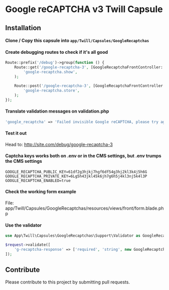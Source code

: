 # Google reCAPTCHA v3 Twill Capsule

## Installation

#### Clone / Copy this capsule into `app/Twill/Capsules/GoogleRecaptchas`

#### Create debugging routes to check if it's all good

```php
Route::prefix('/debug')->group(function () {
    Route::get('/google-recaptcha-3', [GoogleRecaptchaFrontController::class, 'show'])->name(
        'google-recaptcha.show',
    );

    Route::post('/google-recaptcha-3', [GoogleRecaptchaFrontController::class, 'store'])->name(
        'google-recaptcha.store',
    );
});
```

#### Translate validation messages on validation.php

```php
'google_recaptcha' => 'Failed invisible Google reCAPTCHA, please try again.',
```

#### Test it out

Head to: http://site.com/debug/google-recaptcha-3

#### Captcha keys works both on .env or in the CMS settings, but .env trumps the CMS settings

```dotenv
GOOGLE_RECAPTCHA_PUBLIC_KEY=61df2g3hjkj7hgf6df54g3hj2kl3k4j5h6G
GOOGLE_RECAPTCHA_PRIVATE_KEY=6Lg5h43jkl45k6jh7g6h5j4kl3nj5k4l3P
GOOGLE_RECAPTCHA_ENABLED=true
```

#### Check the working form example

File: app/Twill/Capsules/GoogleRecaptchas/resources/views/front/form.blade.php

#### Use the validator

```php
use App\Twill\Capsules\GoogleRecaptchas\Support\Validator as GoogleRecaptchaValidator;

$request->validate([
    'g-recaptcha-response' => ['required', 'string', new GoogleRecaptchaValidator()],
]);
```

## Contribute

Please contribute to this project by submitting pull requests.
